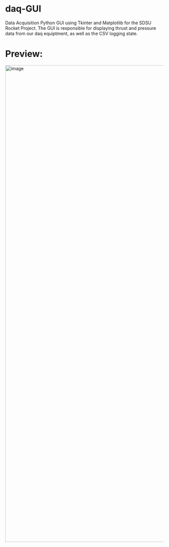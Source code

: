 # daq-GUI
Data Acquisition Python GUI using Tkinter and Matplotlib for the SDSU Rocket Project. The GUI is responsible for displaying thrust and pressure data from our daq equiptment, as well as the CSV logging state.

# Preview:

<img width="1512" alt="image" src="https://github.com/Canyon-C/daq-GUI/assets/118639113/54f74f7f-1f29-4434-a131-a41f7585699b">

